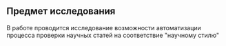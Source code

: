 ﻿## Предмет исследования

В работе проводится исследование возможности автоматизации процесса проверки научных статей на соответствие "научному стилю"